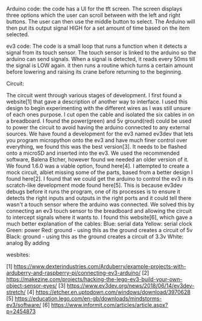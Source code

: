 Arduino code: the code has a UI for the tft screen. The screen displays three options which the user can scroll between with the left and right buttons. The user can then use the middle button to select. The Arduino will then put its output signal HIGH for a set amount of time based on the item selected.

ev3 code: The code is a small loop that runs a function when it detects a signal from its touch sensor. The touch sensor is linked to the arduino so the arduino can send signals. When a signal is detected, it reads every 50ms till the signal is LOW again. it then runs a routine which turns a certain amount before lowering and raising its crane before returning to the beginning.

Circuit: 

The circuit went through various stages of development. I first found a website[1] that gave a description of another way to interface. I used this design to begin experimenting with the different wires as I was still unsure of each ones purpose. I cut open the cable and isolated the six cables in on a breadboard. I found the power(green) and 5v ground(red) could be used to power the circuit to avoid having the arduino connected to any external sources.
We have found a development for the ev3 named ev3dev that lets you program micropython onto the ev3 and have much finer control over everything, we found this was the best version[3]. It needs to be flashed onto a microSD and inserted into the ev3. We used the recommended software, Balena Etcher, however found we needed an older version of it. We found 1.6.0 was a viable option, found here[4].
I attempted to create a mock circuit, albiet missing some of the parts, based from a better design I found here[2]. I found that we could get the arduino to control the ev3 in its scratch-like development mode found here[5]. This is because ev3dev debugs before it runs the program, one of its processes is to ensure it detects the right inputs and outputs in the right ports and it could tell there wasn't a touch sensor where the arduino was connected.
We solved this by connecting an ev3 touch sensor to the breadboard and allowing the circuit to intercept signals where it wants to. I found this website[6], which gave a much better explanation of the cables:
Blue: serial data
Yellow: serial clock
Green: power
Red: ground - using this as the ground creates a circuit of 5v
Black: ground - using this as the ground creates a circuit of 3.3v
White: analog
By adding



wesbites:

[1] https://www.dexterindustries.com/Arduberry/example-projects-with-arduberry-and-raspberry-pi/connecting-ev3-arduino/
[2] https://makezine.com/projects/hacking-the-lego-ev3-build-your-own-object-sensor-eyes/
[3] https://www.ev3dev.org/news/2018/06/14/ev3dev-stretch/
[4] https://etcher.en.uptodown.com/windows/download/3970628
[5] https://education.lego.com/en-gb/downloads/mindstorms-ev3/software/
[6] https://www.informit.com/articles/article.aspx?p=2454873
